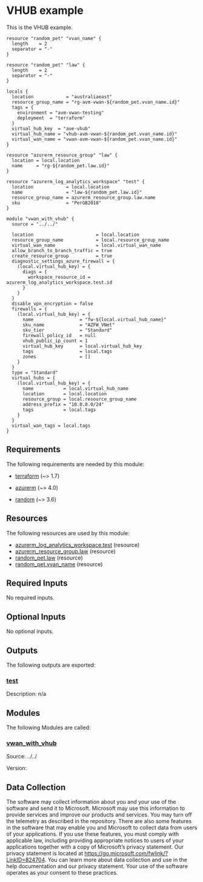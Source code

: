 <!-- BEGIN_TF_DOCS -->
# VHUB example

This is the VHUB example.

```hcl
resource "random_pet" "vvan_name" {
  length    = 2
  separator = "-"
}

resource "random_pet" "law" {
  length    = 2
  separator = "-"
}

locals {
  location            = "australiaeast"
  resource_group_name = "rg-avm-vwan-${random_pet.vvan_name.id}"
  tags = {
    environment = "avm-vwan-testing"
    deployment  = "terraform"
  }
  virtual_hub_key  = "aue-vhub"
  virtual_hub_name = "vhub-avm-vwan-${random_pet.vvan_name.id}"
  virtual_wan_name = "vwan-avm-vwan-${random_pet.vvan_name.id}"
}

resource "azurerm_resource_group" "law" {
  location = local.location
  name     = "rg-${random_pet.law.id}"
}

resource "azurerm_log_analytics_workspace" "test" {
  location            = local.location
  name                = "law-${random_pet.law.id}"
  resource_group_name = azurerm_resource_group.law.name
  sku                 = "PerGB2018"
}

module "vwan_with_vhub" {
  source = "../../"

  location                       = local.location
  resource_group_name            = local.resource_group_name
  virtual_wan_name               = local.virtual_wan_name
  allow_branch_to_branch_traffic = true
  create_resource_group          = true
  diagnostic_settings_azure_firewall = {
    (local.virtual_hub_key) = {
      diags = {
        workspace_resource_id = azurerm_log_analytics_workspace.test.id
      }
    }
  }
  disable_vpn_encryption = false
  firewalls = {
    (local.virtual_hub_key) = {
      name                 = "fw-${local.virtual_hub_name}"
      sku_name             = "AZFW_VNet"
      sku_tier             = "Standard"
      firewall_policy_id   = null
      vhub_public_ip_count = 1
      virtual_hub_key      = local.virtual_hub_key
      tags                 = local.tags
      zones                = []
    }
  }
  type = "Standard"
  virtual_hubs = {
    (local.virtual_hub_key) = {
      name           = local.virtual_hub_name
      location       = local.location
      resource_group = local.resource_group_name
      address_prefix = "10.0.0.0/24"
      tags           = local.tags
    }
  }
  virtual_wan_tags = local.tags
}
```

<!-- markdownlint-disable MD033 -->
## Requirements

The following requirements are needed by this module:

- <a name="requirement_terraform"></a> [terraform](#requirement\_terraform) (~> 1.7)

- <a name="requirement_azurerm"></a> [azurerm](#requirement\_azurerm) (~> 4.0)

- <a name="requirement_random"></a> [random](#requirement\_random) (~> 3.6)

## Resources

The following resources are used by this module:

- [azurerm_log_analytics_workspace.test](https://registry.terraform.io/providers/hashicorp/azurerm/latest/docs/resources/log_analytics_workspace) (resource)
- [azurerm_resource_group.law](https://registry.terraform.io/providers/hashicorp/azurerm/latest/docs/resources/resource_group) (resource)
- [random_pet.law](https://registry.terraform.io/providers/hashicorp/random/latest/docs/resources/pet) (resource)
- [random_pet.vvan_name](https://registry.terraform.io/providers/hashicorp/random/latest/docs/resources/pet) (resource)

<!-- markdownlint-disable MD013 -->
## Required Inputs

No required inputs.

## Optional Inputs

No optional inputs.

## Outputs

The following outputs are exported:

### <a name="output_test"></a> [test](#output\_test)

Description: n/a

## Modules

The following Modules are called:

### <a name="module_vwan_with_vhub"></a> [vwan\_with\_vhub](#module\_vwan\_with\_vhub)

Source: ../../

Version:

<!-- markdownlint-disable-next-line MD041 -->
## Data Collection

The software may collect information about you and your use of the software and send it to Microsoft. Microsoft may use this information to provide services and improve our products and services. You may turn off the telemetry as described in the repository. There are also some features in the software that may enable you and Microsoft to collect data from users of your applications. If you use these features, you must comply with applicable law, including providing appropriate notices to users of your applications together with a copy of Microsoft’s privacy statement. Our privacy statement is located at <https://go.microsoft.com/fwlink/?LinkID=824704>. You can learn more about data collection and use in the help documentation and our privacy statement. Your use of the software operates as your consent to these practices.
<!-- END_TF_DOCS -->